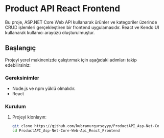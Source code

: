 # Product API React Frontend

Bu proje, ASP.NET Core Web API kullanarak ürünler ve kategoriler üzerinde CRUD işlemleri gerçekleştiren bir frontend uygulamasıdır. React ve Kendo UI kullanarak kullanıcı arayüzü oluşturulmuştur.

## Başlangıç

Projeyi yerel makinenizde çalıştırmak için aşağıdaki adımları takip edebilirsiniz:

### Gereksinimler

- Node.js ve npm yüklü olmalıdır.
- React

### Kurulum

1. Projeyi klonlayın:
   ```bash
   git clone https://github.com/kubranurgursoyyy/ProductAPI_Asp-Net-Core-Web-Api_React_Frontend.git
   cd ProductAPI_Asp-Net-Core-Web-Api_React_Frontend
